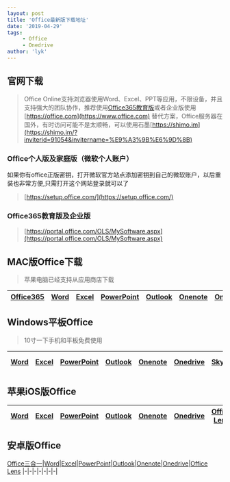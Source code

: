 ```yaml
---
layout: post
title: 'Office最新版下载地址'
date: '2019-04-29'
tags:
     - Office
     - Onedrive
author: 'lyk'
---
```

## 官网下载
> Office Online支持浏览器使用Word、Excel、PPT等应用，不限设备，并且支持强大的团队协作，推荐使用[Office365教育版](https://lykqq.com/2019/04/27/Office-%E6%B3%A8%E5%86%8C%E6%95%99%E8%82%B2%E7%89%88Office365/)或者企业版使用 [https://office.com](https://www.office.com)
> 替代方案，Office服务器在国外，有时访问可能不是太顺畅，可以使用石墨[https://shimo.im](https://shimo.im/?inviterid=91054&invitername=%E9%A3%9B%E6%9D%8B)

### Office个人版及家庭版（微软个人账户）
如果你有office正版密钥，打开微软官方站点添加密钥到自己的微软账户，以后重装也非常方便,只需打开这个网站登录就可以了
> [https://setup.office.com/](https://setup.office.com/)
### Office365教育版及企业版
> [https://portal.office.com/OLS/MySoftware.aspx](https://portal.office.com/OLS/MySoftware.aspx)
## MAC版Office下载
> 苹果电脑已经支持从应用商店下载

[Office365](https://itunes.apple.com/cn/app-bundle/id1450038993) |[Word](https://itunes.apple.com/cn/app/id462054704)|[Excel](https://itunes.apple.com/cn/app/id462058435)|[PowerPoint](https://itunes.apple.com/cn/app/id462062816)|[Outlook](https://itunes.apple.com/cn/app/id985367838)|[Onenote](https://itunes.apple.com/cn/app/id784801555)|[Onedrive](https://itunes.apple.com/cn/app/id823766827)
|-|-|-|-|-|-|-|

## Windows平板Office
>10寸一下手机和平板免费使用

[Word](https://go.microsoft.com/fwlink/p/?LinkID=619261)|[Excel](https://go.microsoft.com/fwlink/p/?LinkID=619262)|[PowerPoint](https://go.microsoft.com/fwlink/p/?LinkID=619265)|[Outlook](https://go.microsoft.com/fwlink/p/?LinkID=627385)|[Onenote](https://go.microsoft.com/fwlink/p/?LinkId=393565)|[Onedrive](https://go.microsoft.com/fwlink/p/?LinkID=386408)|[Skype](https://go.microsoft.com/fwlink/p/?LinkID=386409)|[Office Lens](https://go.microsoft.com/fwlink/p/?LinkID=826033)
|-|-|-|-|-|-|-|-|

## 苹果iOS版Office

[Word](http://go.microsoft.com/fwlink/p/?LinkID=624783)|[Excel](http://go.microsoft.com/fwlink/p/?LinkID=624784)|[PowerPoint](http://go.microsoft.com/fwlink/p/?LinkID=624785)|[Outlook](http://go.microsoft.com/fwlink/p/?LinkID=624786)|[Onenote](https://go.microsoft.com/fwlink/p/?LinkID=624787)|[Onedrive](https://go.microsoft.com/fwlink/p/?LinkID=386416)|[Office Lens](https://go.microsoft.com/fwlink/p/?LinkID=826035)
|-|-|-|-|-|-|-|

## 安卓版Office

[Office三合一](https://aka.ms/officemobile_android)|[Word](http://aka.ms/wordApk)|[Excel](http://aka.ms/excelApk)|[PowerPoint](http://aka.ms/pptApk)|[Outlook](https://sj.qq.com/myapp/detail.htm?apkName=com.microsoft.office.outlook)|[Onenote](http://aka.ms/onenoteapk)|[Onedrive](https://go.microsoft.com/fwlink/p/?LinkID=386416)|[Office Lens](https://go.microsoft.com/fwlink/p/?LinkID=826035)
|-|-|-|-|-|-|-|